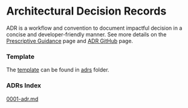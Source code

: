 # Architectural Decision Records

ADR is a workflow and convention to document impactful decision in a concise and developer-friendly manner.
See more details on the [Prescriptive Guidance](https://docs.aws.amazon.com/prescriptive-guidance/latest/architectural-decision-records/adr-process.html) page and [ADR GitHub](https://adr.github.io/) page.

### Template

The [template](/adrs/template.md) can be found in [adrs](/adrs) folder.

### ADRs Index
[0001-adr.md](/adrs/0001-adr.md)
